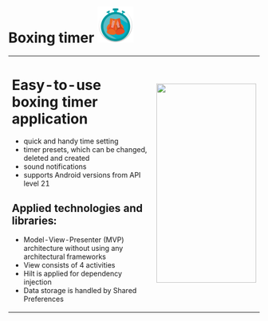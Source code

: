 # Boxing timer <img src="app/src/main/res/mipmap-hdpi/ic_main_round.png"></td>
<table border="0">
 <tr>
    <td> 
      
# Easy-to-use boxing timer application 
- quick and handy time setting
- timer presets, which can be changed, deleted and created
- sound notifications 
- supports Android versions from API level 21 

## Applied technologies and libraries:
- Model-View-Presenter (MVP) architecture without using any architectural frameworks
- View consists of 4 activities
- Hilt is applied for dependency injection
- Data storage is handled by Shared Preferences
</td>
    <td>
  <img src="gif_for_redme.gif" width="200" height="400"></td>
 </tr>
</table>



